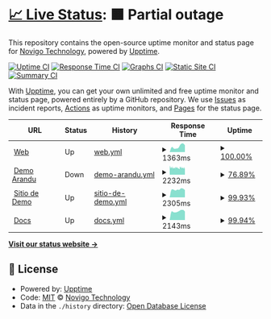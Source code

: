 # [📈 Live Status](https://demo.upptime.js.org): <!--live status--> **🟧 Partial outage**

This repository contains the open-source uptime monitor and status page for [Novigo Technology](https://www.novigo.com.ar/), powered by [Upptime](https://github.com/upptime/upptime).

[![Uptime CI](https://github.com/novigotechnology/uptime-nagus/workflows/Uptime%20CI/badge.svg)](https://github.com/novigotechnology/uptime-nagus/actions?query=workflow%3A%22Uptime+CI%22)
[![Response Time CI](https://github.com/novigotechnology/uptime-nagus/workflows/Response%20Time%20CI/badge.svg)](https://github.com/novigotechnology/uptime-nagus/actions?query=workflow%3A%22Response+Time+CI%22)
[![Graphs CI](https://github.com/novigotechnology/uptime-nagus/workflows/Graphs%20CI/badge.svg)](https://github.com/novigotechnology/uptime-nagus/actions?query=workflow%3A%22Graphs+CI%22)
[![Static Site CI](https://github.com/novigotechnology/uptime-nagus/workflows/Static%20Site%20CI/badge.svg)](https://github.com/novigotechnology/uptime-nagus/actions?query=workflow%3A%22Static+Site+CI%22)
[![Summary CI](https://github.com/novigotechnology/uptime-nagus/workflows/Summary%20CI/badge.svg)](https://github.com/novigotechnology/uptime-nagus/actions?query=workflow%3A%22Summary+CI%22)

With [Upptime](https://upptime.js.org), you can get your own unlimited and free uptime monitor and status page, powered entirely by a GitHub repository. We use [Issues](https://github.com/novigotechnology/uptime-nagus/issues) as incident reports, [Actions](https://github.com/novigotechnology/uptime-nagus/actions) as uptime monitors, and [Pages](https://demo.upptime.js.org) for the status page.

<!--start: status pages-->
<!-- This summary is generated by Upptime (https://github.com/upptime/upptime) -->
<!-- Do not edit this manually, your changes will be overwritten -->
<!-- prettier-ignore -->
| URL | Status | History | Response Time | Uptime |
| --- | ------ | ------- | ------------- | ------ |
| <img alt="" src="https://icons.duckduckgo.com/ip3/www.nagus.app.ico" height="13"> [Web](https://www.nagus.app) | Up | [web.yml](https://github.com/NovigoTechnology/uptime-nagus/commits/HEAD/history/web.yml) | <details><summary><img alt="Response time graph" src="./graphs/web/response-time-week.png" height="20"> 1363ms</summary><br><a href="https://status.nagus.app/history/web"><img alt="Response time 1481" src="https://img.shields.io/endpoint?url=https%3A%2F%2Fraw.githubusercontent.com%2FNovigoTechnology%2Fuptime-nagus%2FHEAD%2Fapi%2Fweb%2Fresponse-time.json"></a><br><a href="https://status.nagus.app/history/web"><img alt="24-hour response time 1688" src="https://img.shields.io/endpoint?url=https%3A%2F%2Fraw.githubusercontent.com%2FNovigoTechnology%2Fuptime-nagus%2FHEAD%2Fapi%2Fweb%2Fresponse-time-day.json"></a><br><a href="https://status.nagus.app/history/web"><img alt="7-day response time 1363" src="https://img.shields.io/endpoint?url=https%3A%2F%2Fraw.githubusercontent.com%2FNovigoTechnology%2Fuptime-nagus%2FHEAD%2Fapi%2Fweb%2Fresponse-time-week.json"></a><br><a href="https://status.nagus.app/history/web"><img alt="30-day response time 1491" src="https://img.shields.io/endpoint?url=https%3A%2F%2Fraw.githubusercontent.com%2FNovigoTechnology%2Fuptime-nagus%2FHEAD%2Fapi%2Fweb%2Fresponse-time-month.json"></a><br><a href="https://status.nagus.app/history/web"><img alt="1-year response time 1481" src="https://img.shields.io/endpoint?url=https%3A%2F%2Fraw.githubusercontent.com%2FNovigoTechnology%2Fuptime-nagus%2FHEAD%2Fapi%2Fweb%2Fresponse-time-year.json"></a></details> | <details><summary><a href="https://status.nagus.app/history/web">100.00%</a></summary><a href="https://status.nagus.app/history/web"><img alt="All-time uptime 99.91%" src="https://img.shields.io/endpoint?url=https%3A%2F%2Fraw.githubusercontent.com%2FNovigoTechnology%2Fuptime-nagus%2FHEAD%2Fapi%2Fweb%2Fuptime.json"></a><br><a href="https://status.nagus.app/history/web"><img alt="24-hour uptime 100.00%" src="https://img.shields.io/endpoint?url=https%3A%2F%2Fraw.githubusercontent.com%2FNovigoTechnology%2Fuptime-nagus%2FHEAD%2Fapi%2Fweb%2Fuptime-day.json"></a><br><a href="https://status.nagus.app/history/web"><img alt="7-day uptime 100.00%" src="https://img.shields.io/endpoint?url=https%3A%2F%2Fraw.githubusercontent.com%2FNovigoTechnology%2Fuptime-nagus%2FHEAD%2Fapi%2Fweb%2Fuptime-week.json"></a><br><a href="https://status.nagus.app/history/web"><img alt="30-day uptime 99.98%" src="https://img.shields.io/endpoint?url=https%3A%2F%2Fraw.githubusercontent.com%2FNovigoTechnology%2Fuptime-nagus%2FHEAD%2Fapi%2Fweb%2Fuptime-month.json"></a><br><a href="https://status.nagus.app/history/web"><img alt="1-year uptime 99.91%" src="https://img.shields.io/endpoint?url=https%3A%2F%2Fraw.githubusercontent.com%2FNovigoTechnology%2Fuptime-nagus%2FHEAD%2Fapi%2Fweb%2Fuptime-year.json"></a></details>
| <img alt="" src="https://demo.nagus.app/assets/nagus/images/Logo_Nagus_1024x1024.png" height="13"> [Demo Arandu](https://arandu.nagus.app) | Down | [demo-arandu.yml](https://github.com/NovigoTechnology/uptime-nagus/commits/HEAD/history/demo-arandu.yml) | <details><summary><img alt="Response time graph" src="./graphs/demo-arandu/response-time-week.png" height="20"> 2232ms</summary><br><a href="https://status.nagus.app/history/demo-arandu"><img alt="Response time 2256" src="https://img.shields.io/endpoint?url=https%3A%2F%2Fraw.githubusercontent.com%2FNovigoTechnology%2Fuptime-nagus%2FHEAD%2Fapi%2Fdemo-arandu%2Fresponse-time.json"></a><br><a href="https://status.nagus.app/history/demo-arandu"><img alt="24-hour response time 2259" src="https://img.shields.io/endpoint?url=https%3A%2F%2Fraw.githubusercontent.com%2FNovigoTechnology%2Fuptime-nagus%2FHEAD%2Fapi%2Fdemo-arandu%2Fresponse-time-day.json"></a><br><a href="https://status.nagus.app/history/demo-arandu"><img alt="7-day response time 2232" src="https://img.shields.io/endpoint?url=https%3A%2F%2Fraw.githubusercontent.com%2FNovigoTechnology%2Fuptime-nagus%2FHEAD%2Fapi%2Fdemo-arandu%2Fresponse-time-week.json"></a><br><a href="https://status.nagus.app/history/demo-arandu"><img alt="30-day response time 2256" src="https://img.shields.io/endpoint?url=https%3A%2F%2Fraw.githubusercontent.com%2FNovigoTechnology%2Fuptime-nagus%2FHEAD%2Fapi%2Fdemo-arandu%2Fresponse-time-month.json"></a><br><a href="https://status.nagus.app/history/demo-arandu"><img alt="1-year response time 2256" src="https://img.shields.io/endpoint?url=https%3A%2F%2Fraw.githubusercontent.com%2FNovigoTechnology%2Fuptime-nagus%2FHEAD%2Fapi%2Fdemo-arandu%2Fresponse-time-year.json"></a></details> | <details><summary><a href="https://status.nagus.app/history/demo-arandu">76.89%</a></summary><a href="https://status.nagus.app/history/demo-arandu"><img alt="All-time uptime 84.48%" src="https://img.shields.io/endpoint?url=https%3A%2F%2Fraw.githubusercontent.com%2FNovigoTechnology%2Fuptime-nagus%2FHEAD%2Fapi%2Fdemo-arandu%2Fuptime.json"></a><br><a href="https://status.nagus.app/history/demo-arandu"><img alt="24-hour uptime 46.53%" src="https://img.shields.io/endpoint?url=https%3A%2F%2Fraw.githubusercontent.com%2FNovigoTechnology%2Fuptime-nagus%2FHEAD%2Fapi%2Fdemo-arandu%2Fuptime-day.json"></a><br><a href="https://status.nagus.app/history/demo-arandu"><img alt="7-day uptime 76.89%" src="https://img.shields.io/endpoint?url=https%3A%2F%2Fraw.githubusercontent.com%2FNovigoTechnology%2Fuptime-nagus%2FHEAD%2Fapi%2Fdemo-arandu%2Fuptime-week.json"></a><br><a href="https://status.nagus.app/history/demo-arandu"><img alt="30-day uptime 84.48%" src="https://img.shields.io/endpoint?url=https%3A%2F%2Fraw.githubusercontent.com%2FNovigoTechnology%2Fuptime-nagus%2FHEAD%2Fapi%2Fdemo-arandu%2Fuptime-month.json"></a><br><a href="https://status.nagus.app/history/demo-arandu"><img alt="1-year uptime 84.48%" src="https://img.shields.io/endpoint?url=https%3A%2F%2Fraw.githubusercontent.com%2FNovigoTechnology%2Fuptime-nagus%2FHEAD%2Fapi%2Fdemo-arandu%2Fuptime-year.json"></a></details>
| <img alt="" src="https://demo.nagus.app/assets/nagus/images/Logo_Nagus_1024x1024.png" height="13"> [Sitio de Demo](https://demo.nagus.app) | Up | [sitio-de-demo.yml](https://github.com/NovigoTechnology/uptime-nagus/commits/HEAD/history/sitio-de-demo.yml) | <details><summary><img alt="Response time graph" src="./graphs/sitio-de-demo/response-time-week.png" height="20"> 2305ms</summary><br><a href="https://status.nagus.app/history/sitio-de-demo"><img alt="Response time 2680" src="https://img.shields.io/endpoint?url=https%3A%2F%2Fraw.githubusercontent.com%2FNovigoTechnology%2Fuptime-nagus%2FHEAD%2Fapi%2Fsitio-de-demo%2Fresponse-time.json"></a><br><a href="https://status.nagus.app/history/sitio-de-demo"><img alt="24-hour response time 2167" src="https://img.shields.io/endpoint?url=https%3A%2F%2Fraw.githubusercontent.com%2FNovigoTechnology%2Fuptime-nagus%2FHEAD%2Fapi%2Fsitio-de-demo%2Fresponse-time-day.json"></a><br><a href="https://status.nagus.app/history/sitio-de-demo"><img alt="7-day response time 2305" src="https://img.shields.io/endpoint?url=https%3A%2F%2Fraw.githubusercontent.com%2FNovigoTechnology%2Fuptime-nagus%2FHEAD%2Fapi%2Fsitio-de-demo%2Fresponse-time-week.json"></a><br><a href="https://status.nagus.app/history/sitio-de-demo"><img alt="30-day response time 2386" src="https://img.shields.io/endpoint?url=https%3A%2F%2Fraw.githubusercontent.com%2FNovigoTechnology%2Fuptime-nagus%2FHEAD%2Fapi%2Fsitio-de-demo%2Fresponse-time-month.json"></a><br><a href="https://status.nagus.app/history/sitio-de-demo"><img alt="1-year response time 2680" src="https://img.shields.io/endpoint?url=https%3A%2F%2Fraw.githubusercontent.com%2FNovigoTechnology%2Fuptime-nagus%2FHEAD%2Fapi%2Fsitio-de-demo%2Fresponse-time-year.json"></a></details> | <details><summary><a href="https://status.nagus.app/history/sitio-de-demo">99.93%</a></summary><a href="https://status.nagus.app/history/sitio-de-demo"><img alt="All-time uptime 82.47%" src="https://img.shields.io/endpoint?url=https%3A%2F%2Fraw.githubusercontent.com%2FNovigoTechnology%2Fuptime-nagus%2FHEAD%2Fapi%2Fsitio-de-demo%2Fuptime.json"></a><br><a href="https://status.nagus.app/history/sitio-de-demo"><img alt="24-hour uptime 100.00%" src="https://img.shields.io/endpoint?url=https%3A%2F%2Fraw.githubusercontent.com%2FNovigoTechnology%2Fuptime-nagus%2FHEAD%2Fapi%2Fsitio-de-demo%2Fuptime-day.json"></a><br><a href="https://status.nagus.app/history/sitio-de-demo"><img alt="7-day uptime 99.93%" src="https://img.shields.io/endpoint?url=https%3A%2F%2Fraw.githubusercontent.com%2FNovigoTechnology%2Fuptime-nagus%2FHEAD%2Fapi%2Fsitio-de-demo%2Fuptime-week.json"></a><br><a href="https://status.nagus.app/history/sitio-de-demo"><img alt="30-day uptime 58.05%" src="https://img.shields.io/endpoint?url=https%3A%2F%2Fraw.githubusercontent.com%2FNovigoTechnology%2Fuptime-nagus%2FHEAD%2Fapi%2Fsitio-de-demo%2Fuptime-month.json"></a><br><a href="https://status.nagus.app/history/sitio-de-demo"><img alt="1-year uptime 82.47%" src="https://img.shields.io/endpoint?url=https%3A%2F%2Fraw.githubusercontent.com%2FNovigoTechnology%2Fuptime-nagus%2FHEAD%2Fapi%2Fsitio-de-demo%2Fuptime-year.json"></a></details>
| <img alt="" src="https://docs.nagus.app/assets/frappe/images/frappe-favicon.svg" height="13"> [Docs](https://docs.nagus.app) | Up | [docs.yml](https://github.com/NovigoTechnology/uptime-nagus/commits/HEAD/history/docs.yml) | <details><summary><img alt="Response time graph" src="./graphs/docs/response-time-week.png" height="20"> 2143ms</summary><br><a href="https://status.nagus.app/history/docs"><img alt="Response time 2331" src="https://img.shields.io/endpoint?url=https%3A%2F%2Fraw.githubusercontent.com%2FNovigoTechnology%2Fuptime-nagus%2FHEAD%2Fapi%2Fdocs%2Fresponse-time.json"></a><br><a href="https://status.nagus.app/history/docs"><img alt="24-hour response time 2080" src="https://img.shields.io/endpoint?url=https%3A%2F%2Fraw.githubusercontent.com%2FNovigoTechnology%2Fuptime-nagus%2FHEAD%2Fapi%2Fdocs%2Fresponse-time-day.json"></a><br><a href="https://status.nagus.app/history/docs"><img alt="7-day response time 2143" src="https://img.shields.io/endpoint?url=https%3A%2F%2Fraw.githubusercontent.com%2FNovigoTechnology%2Fuptime-nagus%2FHEAD%2Fapi%2Fdocs%2Fresponse-time-week.json"></a><br><a href="https://status.nagus.app/history/docs"><img alt="30-day response time 2346" src="https://img.shields.io/endpoint?url=https%3A%2F%2Fraw.githubusercontent.com%2FNovigoTechnology%2Fuptime-nagus%2FHEAD%2Fapi%2Fdocs%2Fresponse-time-month.json"></a><br><a href="https://status.nagus.app/history/docs"><img alt="1-year response time 2331" src="https://img.shields.io/endpoint?url=https%3A%2F%2Fraw.githubusercontent.com%2FNovigoTechnology%2Fuptime-nagus%2FHEAD%2Fapi%2Fdocs%2Fresponse-time-year.json"></a></details> | <details><summary><a href="https://status.nagus.app/history/docs">99.94%</a></summary><a href="https://status.nagus.app/history/docs"><img alt="All-time uptime 84.52%" src="https://img.shields.io/endpoint?url=https%3A%2F%2Fraw.githubusercontent.com%2FNovigoTechnology%2Fuptime-nagus%2FHEAD%2Fapi%2Fdocs%2Fuptime.json"></a><br><a href="https://status.nagus.app/history/docs"><img alt="24-hour uptime 100.00%" src="https://img.shields.io/endpoint?url=https%3A%2F%2Fraw.githubusercontent.com%2FNovigoTechnology%2Fuptime-nagus%2FHEAD%2Fapi%2Fdocs%2Fuptime-day.json"></a><br><a href="https://status.nagus.app/history/docs"><img alt="7-day uptime 99.94%" src="https://img.shields.io/endpoint?url=https%3A%2F%2Fraw.githubusercontent.com%2FNovigoTechnology%2Fuptime-nagus%2FHEAD%2Fapi%2Fdocs%2Fuptime-week.json"></a><br><a href="https://status.nagus.app/history/docs"><img alt="30-day uptime 58.05%" src="https://img.shields.io/endpoint?url=https%3A%2F%2Fraw.githubusercontent.com%2FNovigoTechnology%2Fuptime-nagus%2FHEAD%2Fapi%2Fdocs%2Fuptime-month.json"></a><br><a href="https://status.nagus.app/history/docs"><img alt="1-year uptime 84.52%" src="https://img.shields.io/endpoint?url=https%3A%2F%2Fraw.githubusercontent.com%2FNovigoTechnology%2Fuptime-nagus%2FHEAD%2Fapi%2Fdocs%2Fuptime-year.json"></a></details>

<!--end: status pages-->

[**Visit our status website →**](https://demo.upptime.js.org)

## 📄 License

- Powered by: [Upptime](https://github.com/upptime/upptime)
- Code: [MIT](./LICENSE) © [Novigo Technology](https://www.novigo.com.ar/)
- Data in the `./history` directory: [Open Database License](https://opendatacommons.org/licenses/odbl/1-0/)
